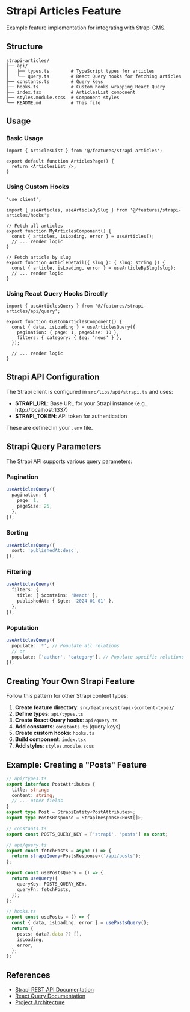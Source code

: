 # Strapi Articles Feature

Example feature implementation for integrating with Strapi CMS.

## Structure

```
strapi-articles/
├── api/
│   ├── types.ts        # TypeScript types for articles
│   └── query.ts        # React Query hooks for fetching articles
├── constants.ts        # Query keys
├── hooks.ts            # Custom hooks wrapping React Query
├── index.tsx           # ArticlesList component
├── styles.module.scss  # Component styles
└── README.md           # This file
```

## Usage

### Basic Usage

```tsx
import { ArticlesList } from '@/features/strapi-articles';

export default function ArticlesPage() {
  return <ArticlesList />;
}
```

### Using Custom Hooks

```tsx
'use client';

import { useArticles, useArticleBySlug } from '@/features/strapi-articles/hooks';

// Fetch all articles
export function MyArticlesComponent() {
  const { articles, isLoading, error } = useArticles();
  // ... render logic
}

// Fetch article by slug
export function ArticleDetail({ slug }: { slug: string }) {
  const { article, isLoading, error } = useArticleBySlug(slug);
  // ... render logic
}
```

### Using React Query Hooks Directly

```tsx
import { useArticlesQuery } from '@/features/strapi-articles/api/query';

export function CustomArticlesComponent() {
  const { data, isLoading } = useArticlesQuery({
    pagination: { page: 1, pageSize: 10 },
    filters: { category: { $eq: 'news' } },
  });

  // ... render logic
}
```

## Strapi API Configuration

The Strapi client is configured in `src/libs/api/strapi.ts` and uses:

- **STRAPI_URL**: Base URL for your Strapi instance (e.g., http://localhost:1337)
- **STRAPI_TOKEN**: API token for authentication

These are defined in your `.env` file.

## Strapi Query Parameters

The Strapi API supports various query parameters:

### Pagination

```ts
useArticlesQuery({
  pagination: {
    page: 1,
    pageSize: 25,
  },
});
```

### Sorting

```ts
useArticlesQuery({
  sort: 'publishedAt:desc',
});
```

### Filtering

```ts
useArticlesQuery({
  filters: {
    title: { $contains: 'React' },
    publishedAt: { $gte: '2024-01-01' },
  },
});
```

### Population

```ts
useArticlesQuery({
  populate: '*', // Populate all relations
  // or
  populate: ['author', 'category'], // Populate specific relations
});
```

## Creating Your Own Strapi Feature

Follow this pattern for other Strapi content types:

1. **Create feature directory**: `src/features/strapi-{content-type}/`
2. **Define types**: `api/types.ts`
3. **Create React Query hooks**: `api/query.ts`
4. **Add constants**: `constants.ts` (query keys)
5. **Create custom hooks**: `hooks.ts`
6. **Build component**: `index.tsx`
7. **Add styles**: `styles.module.scss`

## Example: Creating a "Posts" Feature

```typescript
// api/types.ts
export interface PostAttributes {
  title: string;
  content: string;
  // ... other fields
}
export type Post = StrapiEntity<PostAttributes>;
export type PostsResponse = StrapiResponse<Post[]>;

// constants.ts
export const POSTS_QUERY_KEY = ['strapi', 'posts'] as const;

// api/query.ts
export const fetchPosts = async () => {
  return strapiQuery<PostsResponse>('/api/posts');
};

export const usePostsQuery = () => {
  return useQuery({
    queryKey: POSTS_QUERY_KEY,
    queryFn: fetchPosts,
  });
};

// hooks.ts
export const usePosts = () => {
  const { data, isLoading, error } = usePostsQuery();
  return {
    posts: data?.data ?? [],
    isLoading,
    error,
  };
};
```

## References

- [Strapi REST API Documentation](https://docs.strapi.io/dev-docs/api/rest)
- [React Query Documentation](https://tanstack.com/query/latest)
- [Project Architecture](../../../CLAUDE.md)
